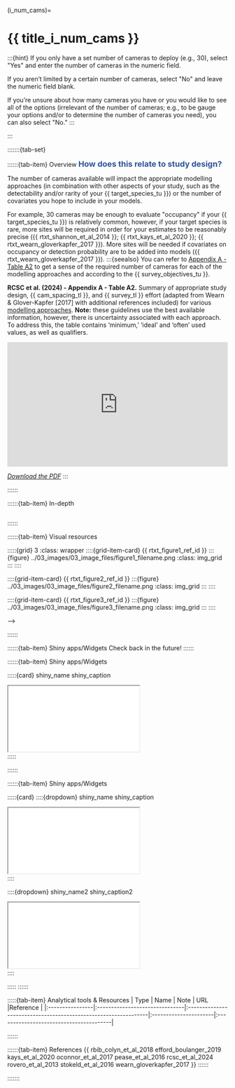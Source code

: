 ﻿---
jupytext:
  formats: md:myst
  text_representation:
    extension: .md
    format_name: myst
    format_version: 0.17.2 <!--0.13-->
    jupytext_version: 1.16.4 <!-- 6.5.4-->
kernelspec:
  display_name: Python 3
  language: python
  name: python3
editor_options:
  markdown:
    wrap: none
---
(i_num_cams)=
# {{ title_i_num_cams }}
:::{hint}
If you only have a set number of cameras to deploy (e.g., 30), select "Yes" and enter the number of cameras in the numeric field.

If you aren’t limited by a certain number of cameras, select "No" and leave the numeric field blank.

If you’re unsure about how many cameras you have or you would like to see all of the options (irrelevant of the number of cameras; e.g., to be gauge your options and/or to determine the number of cameras you need), you can also select "No."
:::

:::

:::::::{tab-set}

::::::{tab-item} Overview
**<font size="4"><span style="color:#2F5496">How does this relate to study design?</font></span>**

The number of cameras available will impact the appropriate modelling approaches (in combination with other aspects of your study, such as the detectability and/or rarity of your {{ target_species_tu }}) or the number of covariates you hope to include in your models.

For example, 30 cameras may be enough to evaluate "occupancy" if your {{ target_species_tu }}) is relatively common, however, if your target species is rare, more sites will be required in order for your estimates to be reasonably precise ({{ rtxt_shannon_et_al_2014 }}; {{ rtxt_kays_et_al_2020 }}; {{ rtxt_wearn_gloverkapfer_2017 }}). More sites will be needed if covariates on occupancy or detection probability are to be added into models ({{ rtxt_wearn_gloverkapfer_2017 }}).
:::{seealso}
You can refer to [Appendix A - Table A2]( https://ab-rcsc.github.io/RCSC-WildCAM_Remote-Camera-Survey-Guidelines-and-Metadata-Standards/1_survey-guidelines/1_10.1_AppendixA-Tables.html) to get a sense of the required number of cameras for each of the modelling approaches and according to the {{ survey_objectives_tu }}.

**RCSC et al. (2024) - Appendix A - Table A2.** Summary of appropriate study design, {{ cam_spacing_tl }}, and {{ survey_tl }} effort (adapted from Wearn & Glover-Kapfer \[2017\] with additional references included) for various [modelling approaches](#mod_approach). **Note:** these guidelines use the best available information, however, there is uncertainty associated with each approach. To address this, the table contains ‘minimum,’ ‘ideal’ and ‘often’ used values, as well as qualifiers.

<div>
<div style="position:relative;padding-top:56.25%;">
<iframe src="https://ab-rcsc.github.io/RCSC-WildCAM_Remote-Camera-Survey-Guidelines-and-Metadata-Standards/_downloads/a2c4924f22f971faa27c706b8bb6dd0a/Surv_Guidelines_AppendixA-Table-A2_v2.pdf " frameborder="0" allowfullscreen
style="position:absolute;top:0;left:0;width:100%;height:100%;"></iframe>
</div>
</div>

[*Download the PDF*](https://ab-rcsc.github.io/RCSC-WildCAM_Remote-Camera-Survey-Guidelines-and-Metadata-Standards/_downloads/a2c4924f22f971faa27c706b8bb6dd0a/Surv_Guidelines_AppendixA-Table-A2_v2.pdf)
:::

::::::

::::::{tab-item} In-depth
```{include} include/00_coming_soon.md
```
::::::

::::::{tab-item} Visual resources

:::::{grid} 3
:class: wrapper
::::{grid-item-card} {{ rtxt_figure1_ref_id }}
:::{figure} ../03_images/03_image_files/figure1_filename.png
:class: img_grid
:::
::::

::::{grid-item-card} {{ rtxt_figure2_ref_id }}
:::{figure} ../03_images/03_image_files/figure2_filename.png
:class: img_grid
:::
::::

::::{grid-item-card} {{ rtxt_figure3_ref_id }}
:::{figure} ../03_images/03_image_files/figure3_filename.png
:class: img_grid
:::
::::

<!--::::{grid-item-card} {{ rtxt_figure4_ref_id }}
:::{figure} ../03_images/03_image_files/figure4_filename.png
:class: img_grid
:::
::::

::::{grid-item-card} {{ rtxt_figure5_ref_id }}
:::{figure} ../03_images/03_image_files/figure5_filename.png
:class: img_grid
:::
::::

::::{grid-item-card} {{ rtxt_figure6_ref_id }}
:::{figure} ../03_images/03_image_files/figure6_filename.png
:class: img_grid
:::
::::

:::::
-->
<!--::::{grid-item-card} {{ rtxt_figure7_ref_id }}
:::{figure} ../03_images/03_image_files/figure7_filename.png
:class: img_grid
:::
::::

::::{grid-item-card} {{ rtxt_figure8_ref_id }}
:::{figure} ../03_images/03_image_files/figure8_filename.png
:class: img_grid
:::
::::

::::{grid-item-card} {{ rtxt_figure9_ref_id }}
:::{figure} ../03_images/03_image_files/figure9_filename.png
:class: img_grid
:::
::::-->
-->
<!--::::{grid-item-card} {{ rtxt_figure10_ref_id }}
:::{figure} ../03_images/03_image_files/figure10_filename.png
:class: img_grid
:::
::::

::::{grid-item-card} {{ rtxt_figure11_ref_id }}
:::{figure} ../03_images/03_image_files/figure11_filename.png
:class: img_grid
:::
::::

::::{grid-item-card} {{ rtxt_figure12_ref_id }}
:::{figure} ../03_images/03_image_files/figure12_filename.png
:class: img_grid
:::
::::
-->
<!--::::{grid-item-card} {{ rtxt_vid1_ref_id }}
<div class="iframe-container-vid"><iframe class="iframe-responsive-vid" src="vid1_url"></iframe></div>

::::

::::{grid-item-card} {{ rtxt_vid2_ref_id }}
<div class="iframe-container-vid"><iframe class="iframe-responsive-vid" src="vid2_url"></iframe></div>

::::

::::{grid-item-card} {{ rtxt_vid3_ref_id }}
<div class="iframe-container-vid"><iframe class="iframe-responsive-vid" src="vid3_url"></iframe></div>

::::
-->
<!--::::{grid-item-card} {{ rtxt_vid4_ref_id }}
<div class="iframe-container-vid"><iframe class="iframe-responsive-vid" src="vid4_url"></iframe></div>

::::

::::{grid-item-card} {{ rtxt_vid5_ref_id }}
<div class="iframe-container-vid"><iframe class="iframe-responsive-vid" src="vid5_url"></iframe></div>

::::

::::{grid-item-card} {{ rtxt_vid6_ref_id }}
<div class="iframe-container-vid"><iframe class="iframe-responsive-vid" src="vid6_url"></iframe></div>

::::
-->
<!--::::{grid-item-card}
<div class="iframe-container-vid"><iframe class="iframe-responsive-vid" src="Error! Reference source not found."></iframe></div>

Error! Reference source not found.
::::

::::{grid-item-card}
<div class="iframe-container-vid"><iframe class="iframe-responsive-vid" src="Error! Reference source not found."></iframe></div>

Error! Reference source not found.
::::

::::{grid-item-card}
<div class="iframe-container-vid"><iframe class="iframe-responsive-vid" src="Error! Reference source not found."></iframe></div>

Error! Reference source not found.
::::

:::::
-->
::::::

::::::{tab-item} Shiny apps/Widgets
Check back in the future!
::::::

::::::{tab-item} Shiny apps/Widgets

:::::{card} shiny_name
shiny_caption

<div class="iframe-container-shiny"><iframe class="iframe-responsive-shiny" src="shiny_url"></iframe></div>
:::::

::::::

::::::{tab-item} Shiny apps/Widgets

:::::{card}
::::{dropdown} shiny_name
shiny_caption

<div class="iframe-container-shiny"><iframe class="iframe-responsive-shiny" src="shiny_url"></iframe></div>
::::

::::{dropdown} shiny_name2
shiny_caption2

<div class="iframe-container-shiny"><iframe class="iframe-responsive-shiny" src="shiny_url2"></iframe></div>
::::

:::::
::::::

:::::{tab-item} Analytical tools & Resources
| Type | Name | Note | URL |Reference |
|:----------------|:-------------------------------|:----------------------------------------------------------------|:----------------------|:----------------------------------------|
<!-- END_RESOURCE_TABLE -->
::::::

::::::{tab-item} References
{{ rbib_colyn_et_al_2018 efford_boulanger_2019 kays_et_al_2020 oconnor_et_al_2017 pease_et_al_2016 rcsc_et_al_2024 rovero_et_al_2013 stokeld_et_al_2016 wearn_gloverkapfer_2017 }}
::::::

:::::::
